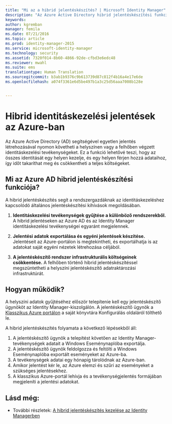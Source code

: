 ```yaml
---
title: "Mi az a hibrid jelentéskészítés? | Microsoft Identity Manager"
description: "Az Azure Active Directory hibrid jelentéskészítési funkcióival felhőalapú és helyszíni eseményeket egyaránt tartalmazó egyéni jelentéseket készíthet."
keywords: 
author: kgremban
manager: femila
ms.date: 07/21/2016
ms.topic: article
ms.prod: identity-manager-2015
ms.service: microsoft-identity-manager
ms.technology: security
ms.assetid: 7320f014-8b60-4866-92de-cfbd3e6edc48
ms.reviewer: mwahl
ms.suite: ems
translationtype: Human Translation
ms.sourcegitcommit: b3ab1b9376c9b613739d87c812f4b16a4e17e6de
ms.openlocfilehash: a074f3361e6d5be497b1a3c25d56aaa7008b128e


---
```


# Hibrid identitáskezelési jelentések az Azure-ban
Az Azure Active Directory (AD) segítségével egyetlen jelentés létrehozásával nyomon követheti a helyszínen vagy a felhőben végzett identitáskezelési tevékenységeket. Ez a funkció lehetővé teszi, hogy az összes identitását egy helyen kezelje, és egy helyen férjen hozzá adataihoz, így időt takaríthat meg és csökkentheti a teljes költségeket.

## Mi az Azure AD hibrid jelentéskészítési funkciója?
A hibrid jelentéskészítés segít a rendszergazdáknak az identitáskezeléshez kapcsolódó általános jelentéskészítési kihívások megoldásában.

1. **Identitáskezelési tevékenységek gyűjtése a különböző rendszerekből.** A hibrid jelentéseken az Azure AD és az Identity Manager identitáskezelési tevékenységei egyaránt megjelennek.

2. **Jelentési adatok exportálása és egyéni jelentések készítése.** Jelentéseit az Azure-portálon is megtekintheti, és exportálhatja is az adatokat saját egyéni nézetek létrehozása céljából.

3. **A jelentéskészítő rendszer infrastrukturális költségeinek csökkentése.** A felhőben történő hibrid jelentéskészítéssel megszüntetheti a helyszíni jelentéskészítő adatraktározási infrastruktúrát.

## Hogyan működik?

A helyszíni adatok gyűjtéséhez először telepítenie kell egy jelentéskészítő ügynököt az Identity Manager-kiszolgálón. A jelentéskészítő ügynök a [Klasszikus Azure portálon](https://manage.windowsazure.com/) a saját könyvtára Konfigurálás oldaláról tölthető le.

A hibrid jelentéskészítés folyamata a következő lépésekből áll:
1. A jelentéskészítő ügynök a telepítést követően az Identity Manager-tevékenységek adatait a Windows Eseménynaplóba exportálja.
2. A jelentéskészítő ügynök feldolgozza és feltölti a Windows Eseménynaplóba exportált eseményeket az Azure-ba.
3. A tevékenységek adatai egy hónapig tárolódnak az Azure-ban.
4. Amikor jelentést kér le, az Azure elemzi és szűri az eseményeket a szükséges jelentésekhez.
5. A klasszikus Azure-portál lehívja és a tevékenységjelentés formájában megjeleníti a jelentési adatokat.

## Lásd még:
- További részletek: [A hibrid jelentéskészítés kezelése az Identity Managerben](/microsoft-identity-manager/deploy-use/working-with-identity-manager-hybrid-reporting)



<!--HONumber=Jul16_HO3-->


